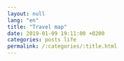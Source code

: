 ```yaml
---
layout: null
lang: "en"
title: "Travel map"
date: 2019-01-09 19:11:00 +0200
categories: posts life
permalink: /:categories/:title.html
---
```


<div id="js-map">
</div>

<style>
  #js-map {
    height: 100%;
    width: 100%;
  }
</style>

<script>
  function initMap() {
    var map = new google.maps.Map(
      document.getElementById("js-map"),
      {
        center: {
          lat: 0,
          lng: 0
        },
        zoom: 1
      }
    );

    {%- for place in site.data.places -%}
    new google.maps.Marker(
      {
        position: {
          lat: {{ place.latitude }},
          lng: {{ place.longitude }}
        },
        map: map,
        title: "{{ place.title }}",
        icon: {
          path: google.maps.SymbolPath.CIRCLE,
          fillColor: "red",
          fillOpacity: 0.6,
          scale: 5,
          strokeColor: "white",
          strokeWeight: 1
        }
      }
    );
    {%- endfor -%}
  }
</script>

<script async defer src="https://maps.googleapis.com/maps/api/js?key={{ site.google_maps_key }}&callback=initMap">
</script>
